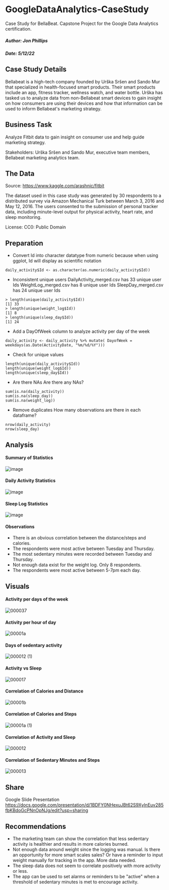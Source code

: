 # GoogleDataAnalytics-CaseStudy
Case Study for BellaBeat. Capstone Project for the Google Data Analytics certification.

##### Author: Jon Phillips
##### Date: 5/12/22

## Case Study Details
Bellabeat is a high-tech company founded by Urška Sršen and Sando Mur that specialized in health-focused smart products. Their smart products include an app, fitness tracker, wellness watch,  and water bottle.  Urška has tasked us to analyze data from non-Bellabeat smart devices to gain insight on how consumers are using their devices and how that information can be used to inform Bellabeat's marketing strategy.

## Business Task
Analyze Fitbit data to gain insight on consumer use and help guide marketing strategy.

Stakeholders: Urška Sršen and Sando Mur, executive team members, Bellabeat marketing analytics team.

## The Data
Source: https://www.kaggle.com/arashnic/fitbit

The dataset used in this case study was generated by 30 respondents to a distributed survey via Amazon Mechanical Turk between March 3, 2016 and May 12, 2016. The users consented to the submission of personal tracker data, including minute-level output for physical activity, heart rate, and sleep monitoring.

License: CC0: Public Domain

## Preparation
- Convert Id into character datatype from numeric because when using ggplot, Id will display as scientific notation
```
daily_activity$Id <- as.character(as.numeric(daily_activity$Id))
```
- Inconsistent unique users
DailyActivity_merged.csv has 33 unique user Ids
WeightLog_merged.csv has 8 unique user Ids
SleepDay_merged.csv has 24 unique user Ids
```
> length(unique(daily_activity$Id))
[1] 33
> length(unique(weight_log$Id))
[1] 8
> length(unique(sleep_day$Id))
[1] 24
```
- Add a DayOfWeek column to analyze activity per day of the week
```
daily_activity <- daily_activity %>% mutate( DayofWeek = weekdays(as.Date(ActivityDate, "%m/%d/%Y")))
```
- Check for unique values
```
length(unique(daily_activity$Id))
length(unique(weight_log$Id))
length(unique(sleep_day$Id))
```
- Are there NAs
Are there any NAs?
```
sum(is.na(daily_activity))
sum(is.na(sleep_day))
sum(is.na(weight_log))
```
- Remove duplicates
How many observations are there in each dataframe?
```
nrow(daily_activity)
nrow(sleep_day)
```
## Analysis
#### Summary of Statistics
 ![image](https://user-images.githubusercontent.com/7337212/168389442-930974f8-58e1-4e69-997b-f39c39415636.png)

#### Daily Activity Statistics
![image](https://user-images.githubusercontent.com/7337212/168407797-07fe30fe-ff72-4a59-a4a5-119daa5f9aa9.png)

#### Sleep Log Statistics
![image](https://user-images.githubusercontent.com/7337212/168407817-6561a9f6-f09b-46ee-9a0e-845dd83c016c.png)

#### Observations 
- There is an obvious correlation between the distance/steps and calories.
- The respondents were most active between Tuesday and Thursday.
- The most sedentary minutes were recorded between Tuesday and Thursday.
- Not enough data exist for the weight log. Only 8 respondents.
- The respondents were most active between 5-7pm each day.

## Visuals
#### Activity per days of the week
![000037](https://user-images.githubusercontent.com/7337212/168406706-a8e07103-8f92-4d45-90e8-427b83a9edf2.png)

#### Activity per hour of day
![00001a](https://user-images.githubusercontent.com/7337212/168406701-7fcd5af4-953c-4726-b083-bc7e9ccca332.png)

#### Days of sedentary activity
![000012 (1)](https://user-images.githubusercontent.com/7337212/168407654-dd7e50a6-c97a-411c-a454-4a0ce296017d.png)

#### Activity vs Sleep
![000017](https://user-images.githubusercontent.com/7337212/168407640-be5d8aae-5362-4598-9f4d-20f851dc75f7.png)

#### Correlation of Calories and Distance
![00001b](https://user-images.githubusercontent.com/7337212/168407244-0f23c609-f8b1-4e83-86da-37fd1dee453e.png)

#### Correlation of Calories and Steps
![00001a (1)](https://user-images.githubusercontent.com/7337212/168407238-dedfd036-0916-4156-8f9b-eb86341b03f4.png)

#### Correlation of Activity and Sleep
![000012](https://user-images.githubusercontent.com/7337212/168407338-0ee4629d-ef2c-42f0-9dbb-237c910434a0.png)

#### Correlation of Sedentary Minutes and Steps
![000013](https://user-images.githubusercontent.com/7337212/168408085-688bcffd-b422-4c7f-9aad-c1d55b1bdc40.png)

## Share
Google Slide Presentation
https://docs.google.com/presentation/d/1BDFY0NHexuJBt62S9XylnEuv285fbKBdoGcPNnOpNJg/edit?usp=sharing

## Recommendations
- The marketing team can show the correlation that less sedentary activity is healthier and results in more calories burned.
- Not enough data around weight since the logging was manual. Is there an opportunity for more smart scales sales? Or have a reminder to input weight manually for tracking in the app. More data needed.
- The sleep data does not seem to correlate positively with more activity or less.
- The app can be used to set alarms or reminders to be "active" when a threshold of sedentary minutes is met to encourage activity.
